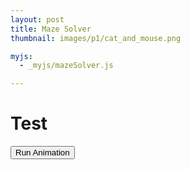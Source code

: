 ```yaml
---
layout: post
title: Maze Solver
thumbnail: images/p1/cat_and_mouse.png

myjs:
  - _myjs/mazeSolver.js

---
```



# Test



<canvas id="mazeSolver-canvas"></canvas>
<button onclick="runAnimation()">Run Animation</button>